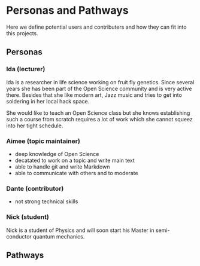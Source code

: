 # Personas and Pathways

Here we define potential users and contributers and how they can fit
into this projects.

## Personas

### Ida (lecturer)

Ida is a researcher in life science working on fruit fly
genetics. Since several years she has been part of the Open Science
community and is very active there. Besides that she like modern art,
Jazz music and tries to get into soldering in her local hack space.

She would like to teach an Open Science class but she knows
establishing such a course from scratch requires a lot of work which
she cannot squeez into her tight schedule.

### Aimee (topic maintainer)

- deep knowledge of Open Science
- decatated to work on a topic and write main text
- able to handle git and write Markdown
- able to communicate with others and to moderate

### Dante (contributor)

- not strong technical skills

### Nick (student)

Nick is a student of Physics and will soon start his Master in
semi-conductor quantum mechanics.

## Pathways


